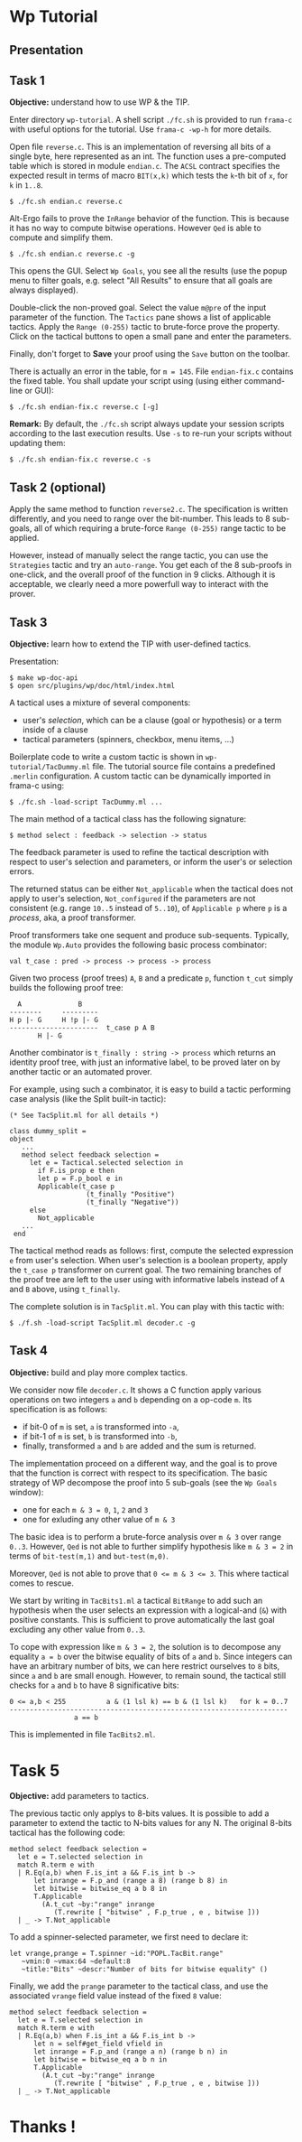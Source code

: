 # Wp Tutorial

## Presentation

## Task 1

**Objective:** understand how to use WP & the TIP.

Enter directory `wp-tutorial`.
A shell script `./fc.sh` is provided to run `frama-c` with useful
options for the tutorial. Use `frama-c -wp-h` for more details.

Open file `reverse.c`. This is an implementation of reversing all bits
of a single byte, here represented as an int. The function uses a pre-computed
table which is stored in module `endian.c`. The `ACSL` contract specifies
the expected result in terms of macro `BIT(x,k)`
which tests the `k`-th bit of `x`, for `k` in `1..8`.

    $ ./fc.sh endian.c reverse.c

Alt-Ergo fails to prove the `InRange` behavior of the function. This is because
it has no way to compute bitwise operations. However `Qed` is able to compute
and simplify them.

    $ ./fc.sh endian.c reverse.c -g

This opens the GUI. Select `Wp Goals`, you see all the
results (use the popup menu to filter goals, e.g. select "All Results" to ensure
that all goals are always displayed).

Double-click the non-proved goal. Select the value `m@pre` of the input parameter
of the function. The `Tactics` pane shows a list of applicable tactics.
Apply the `Range (0-255)` tactic to brute-force prove the property.
Click on the tactical buttons to open a small pane and enter the parameters.

Finally, don't forget to **Save** your proof using the `Save` button on the toolbar.

There is actually an error in the table, for `m = 145`.
File `endian-fix.c` contains the fixed table.
You shall update your script using (using either command-line or GUI):

    $ ./fc.sh endian-fix.c reverse.c [-g]

**Remark:** By default, the `./fc.sh` script always update your session scripts according to
the last execution results. Use `-s` to re-run your scripts without updating them:

    $ ./fc.sh endian-fix.c reverse.c -s

## Task 2 (optional)

Apply the same method to function `reverse2.c`. The specification
is written differently, and you need to range over the bit-number. This leads
to 8 sub-goals, all of which requiring a brute-force `Range (0-255)` range
tactic to be applied.

However, instead of manually select the range tactic, you can use the `Strategies`
tactic and try an `auto-range`. You get each of the 8 sub-proofs in one-click,
and the overall proof of the function in 9 clicks. Although it is acceptable,
we clearly need a more powerfull way to interact with the prover.

## Task 3

**Objective:** learn how to extend the TIP with user-defined tactics.

Presentation:

    $ make wp-doc-api
    $ open src/plugins/wp/doc/html/index.html

A tactical uses a mixture of several components:
- user's _selection_, which can be a clause (goal or hypothesis) or a term inside of a clause
- tactical parameters (spinners, checkbox, menu items, ...)

Boilerplate code to write a custom tactic is shown in `wp-tutorial/TacDummy.ml`
file. The tutorial source file contains a predefined `.merlin` configuration.
A custom tactic can be dynamically imported in frama-c using:

    $ ./fc.sh -load-script TacDummy.ml ...

The main method of a tactical class has the following signature:

    $ method select : feedback -> selection -> status

The feedback parameter is used to refine the tactical description with respect
to user's selection and parameters, or inform the user's or selection errors.

The returned status can be either `Not_applicable` when the tactical does not
apply to user's selection, `Not_configured` if the parameters are not consistent
(e.g. range `10..5` instead of `5..10`), of `Applicable p` where `p` is a
_process_, aka, a proof transformer.

Proof transformers take one sequent and produce sub-sequents.
Typically, the module `Wp.Auto` provides the following basic process combinator:

    val t_case : pred -> process -> process -> process

Given two process (proof trees) `A`, `B` and a predicate `p`,
function `t_cut` simply builds the following proof tree:

      A              B
    --------     ---------
    H p |- G     H !p |- G
    ----------------------  t_case p A B
           H |- G

Another combinator is `t_finally : string -> process` which returns an identity
proof tree, with just an informative label, to be proved later on by another
tactic or an automated prover.

For example, using such a combinator, it is easy to build a tactic performing
case analysis (like the Split built-in tactic):

    (* See TacSplit.ml for all details *)

    class dummy_split =
    object
       ...
       method select feedback selection =
         let e = Tactical.selected selection in
           if F.is_prop e then
           let p = F.p_bool e in
           Applicable(t_case p
                       (t_finally "Positive")
                       (t_finally "Negative"))
         else
           Not_applicable
       ...
     end

The tactical method reads as follows: first, compute the selected expression `e` from
user's selection. When user's selection is a boolean property, apply the `t_case p`
transformer on current goal. The two remaining branches of the proof tree are left to the user
using with informative labels instead of `A` and `B` above, using `t_finally`.

The complete solution is in `TacSplit.ml`. You can play with this tactic with:

    $ ./f.sh -load-script TacSplit.ml decoder.c -g

## Task 4

**Objective:** build and play more complex tactics.

We consider now file `decoder.c`. It shows a C function apply various operations
on two integers `a` and `b` depending on a op-code `m`. Its specification is as follows:
- if bit-0 of `m` is set, `a` is transformed into `-a`,
- if bit-1 of `m` is set, `b` is transformed into `-b`,
- finally, transformed `a` and `b` are added and the sum is returned.

The implementation proceed on a different way, and the goal is to prove that the function
is correct with respect to its specification. The basic strategy of WP decompose the proof
into 5 sub-goals (see the `Wp Goals` window):
- one for each `m & 3 = 0`, `1`, `2` and `3`
- one for exluding any other value of `m & 3`

The basic idea is to perform a brute-force analysis over `m & 3` over range
`0..3`.  However, `Qed` is not able to further simplify hypothesis like
`m & 3 = 2` in terms of `bit-test(m,1)` and `but-test(m,0)`.

Moreover, `Qed` is not able to prove that `0 <= m & 3 <= 3`.
This where tactical comes to rescue.

We start by writing in `TacBits1.ml` a tactical `BitRange` to add such an hypothesis when the
user selects an expression with a logical-and (`&`) with positive constants.
This is sufficient to prove automatically the last goal excluding any other
value from `0..3`.

To cope with expression like `m & 3 = 2`, the solution is to decompose any
equality `a = b` over the bitwise equality of bits of `a` and `b`.  Since
integers can have an arbitrary number of bits, we can here restrict ourselves to
`8` bits, since `a` and `b` are small enough. However, to remain sound, the tactical
still checks for `a` and `b` to have 8 significative bits:

    0 <= a,b < 255          a & (1 lsl k) == b & (1 lsl k)   for k = 0..7
    ---------------------------------------------------------------------
                    a == b

This is implemented in file `TacBits2.ml`.

# Task 5

**Objective:** add parameters to tactics.

The previous tactic only applys to 8-bits values. It is possible to add a
parameter to extend the tactic to N-bits values for any N. The original 8-bits
tactical has the following code:

    method select feedback selection =
      let e = T.selected selection in
      match R.term e with
      | R.Eq(a,b) when F.is_int a && F.is_int b ->
          let inrange = F.p_and (range a 8) (range b 8) in
          let bitwise = bitwise_eq a b 8 in
          T.Applicable
            (A.t_cut ~by:"range" inrange
               (T.rewrite [ "bitwise" , F.p_true , e , bitwise ]))
      | _ -> T.Not_applicable

To add a spinner-selected parameter, we first need to declare it:

    let vrange,prange = T.spinner ~id:"POPL.TacBit.range"
       ~vmin:0 ~vmax:64 ~default:8
       ~title:"Bits" ~descr:"Number of bits for bitwise equality" ()

Finally, we add the `prange` parameter to the tactical class, and use the associated
`vrange` field value instead of the fixed `8` value:

    method select feedback selection =
      let e = T.selected selection in
      match R.term e with
      | R.Eq(a,b) when F.is_int a && F.is_int b ->
          let n = self#get_field vfield in
          let inrange = F.p_and (range a n) (range b n) in
          let bitwise = bitwise_eq a b n in
          T.Applicable
            (A.t_cut ~by:"range" inrange
               (T.rewrite [ "bitwise" , F.p_true , e , bitwise ]))
      | _ -> T.Not_applicable

# Thanks !


